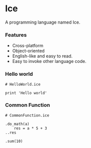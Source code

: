 # Ice
A programming language named Ice.

### Features
* Cross-platform
* Object-oriented
* English-like and easy to read.
* Easy to invoke other language code.

### Hello world
```ice
# HelloWorld.ice

print 'Hello world'
```

### Common Function
```ice
# CommonFunction.ice

.do_math(a)
    res = a * 5 + 3
..res

.sum(10)
```
